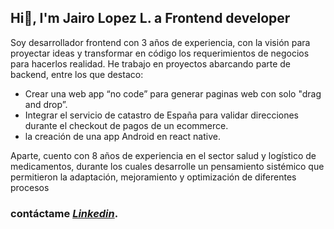 ## Hi👋, I'm Jairo Lopez L. a **Frontend developer**

Soy desarrollador frontend con 3 años de experiencia, con la visión para proyectar ideas y transformar en código los requerimientos de negocios para hacerlos realidad.
He trabajo en proyectos abarcando parte de backend, entre los que destaco:

- Crear una web app “no code” para generar paginas web con solo "drag and drop”.
- Integrar el servicio de catastro de España para validar direcciones durante el checkout de pagos de un ecommerce.
- la creación de una app Android en react native.

Aparte, cuento con 8 años de experiencia en el sector salud y logístico de medicamentos, durante los cuales desarrolle un pensamiento sistémico que permitieron la adaptación, mejoramiento y optimización de diferentes procesos


### contáctame *[Linkedin](https://www.linkedin.com/in/jairolopezlon/)*.

<!--
**jairolopezlon/jairolopezlon** is a ✨ _special_ ✨ repository because its `README.md` (this file) appears on your GitHub profile.

Here are some ideas to get you started:

- 🔭 I’m currently working on ...
- 🌱 I’m currently learning ...
- 👯 I’m looking to collaborate on ...
- 🤔 I’m looking for help with ...
- 💬 Ask me about ...
- 📫 How to reach me: ...
- 😄 Pronouns: ...
- ⚡ Fun fact: ...
-->
